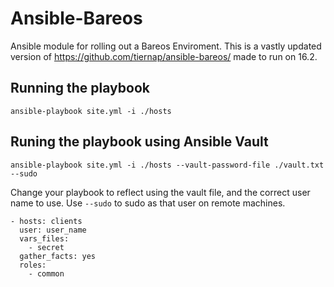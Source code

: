 # Ansible-Bareos
Ansible module for rolling out a Bareos Enviroment. This is a vastly updated version of https://github.com/tiernap/ansible-bareos/ made to run on 16.2.

## Running the playbook
```
ansible-playbook site.yml -i ./hosts
```

## Runing the playbook using Ansible Vault
```
ansible-playbook site.yml -i ./hosts --vault-password-file ./vault.txt --sudo
```
Change your playbook to reflect using the vault file, and the correct user name to use. Use ``--sudo`` to sudo as that user on remote machines.

```
- hosts: clients
  user: user_name
  vars_files:
    - secret
  gather_facts: yes
  roles:
    - common
```

